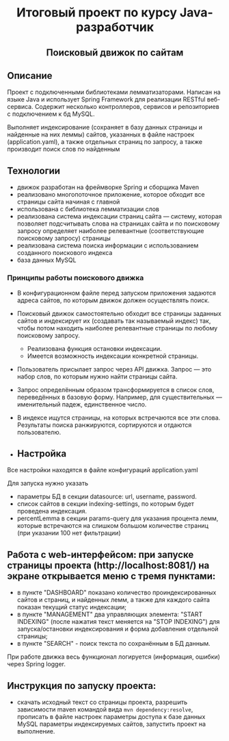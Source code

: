 <h1 align="center">Итоговый проект по курсу Java-разработчик</h1>
<h2 align="center">Поисковый движок по сайтам</h2>

## Описание
Проект с подключенными библиотеками лемматизаторами.
Написан на языке Java и использует Spring Framework для реализации RESTful веб-сервиса.
Содержит несколько контроллеров, сервисов и репозиториев с подключением к бд MySQL.

Выполняет индексирование (сохраняет в базу данных страницы и найденные на них леммы) сайтов, указанных в файле настроек (application.yaml), а также отдельных страниц по запросу, а также производит поиск слов по найденным

## Технологии
- движок разработан на фреймворке Spring и сборщика Maven
- реализовано многопоточное приложение, которое обходит все страницы сайта начиная с главной
- использована с библиотека лемматизации слов
- реализована система индексации страниц сайта — систему, которая позволяет подсчитывать слова на страницах сайта и по поисковому запросу определяет наиболее релевантные (соответствующие поисковому запросу) страницы
- реализована система поиска информации с использованием созданного поискового индекса
- база данных MySQL

### Принципы работы поискового движка

- В конфигурационном файле перед запуском приложения задаются адреса сайтов, по которым движок должен осуществлять поиск.
- Поисковый движок самостоятельно обходит все страницы заданных сайтов и индексирует их (создавать так называемый индекс) так, чтобы потом находить наиболее релевантные страницы по любому поисковому запросу.
    - Реализована функция остановки индексации.
    - Имеется возможность индексации конкретной страницы.
- Пользователь присылает запрос через API движка. Запрос — это набор слов, по которым нужно найти страницы сайта.
- Запрос определённым образом трансформируется в список слов, переведённых в базовую форму. Например, для существительных — именительный падеж, единственное число.
- В индексе ищутся страницы, на которых встречаются все эти слова.
  Результаты поиска ранжируются, сортируются и отдаются пользователю.

- ## Настройка

Все настройки находятся в файле конфигураций application.yaml

Для запуска нужно указать 
 - параметры БД в секции datasource: url, username, password.
 - список сайтов в секции indexing-settings, по которым будет проведена индексация.
 - percentLemma в секции params-query для указания процента лемм, которые встречаются на слишком большом количестве страниц (при указании 100 нет фильтрации)

## Работа с web-интерфейсом: при запуске страницы проекта (http://localhost:8081/) на экране открывается меню с тремя пунктами:
- в пункте "DASHBOARD" показано количество проиндексированных сайтов и страниц, и найденных лемм, а также для каждого сайта показан текущий статус индексации;
- в пункте "MANAGEMENT" два управляющих элемента: "START INDEXING" (после нажатия текст меняется на "STOP INDEXING") для запуска/остановки индексирования и форма добавления отдельной страницы;
- в пункте "SEARCH" - поиск текста по сохранённым в БД данным.

При работе движка весь функционал логируется (информация, ошибки) через Spring logger.

## Инструкция по запуску проекта:
- скачать исходный текст со страницы проекта, разрешить зависимости maven командой вида `mvn dependency:resolve`, прописать в файле настроек параметры доступа к базе данных MySQL параметры индексируемых сайтов, запустить проект на выполнение.
